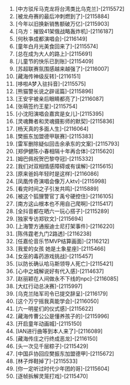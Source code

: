 
1. [中方驳斥马克龙将台湾类比乌克兰]-[2115572]
1. [被龙舟赛的最后冲刺燃到了]-[2115884]
1. [今年以旧换新销售额破万亿]-[2115903]
1. [乌方：摧毁41架俄战略轰炸机]-[2116187]
1. [何秋亊成都演唱会]-[2116149]
1. [童年白月光美食回来了]-[2115574]
1. [总在成为大人的路上]-[2115691]
1. [儿童节的快乐已到账]-[2115409]
1. [苏超联赛氛围感越来越强了]-[2116007]
1. [藏海传神级反转]-[2116151]
1. [哆啦A梦入驻抖音]-[2115575]
1. [熊猫警长说之辟谣篇]-[2115896]
1. [王安宇被亲后眼睛都亮了]-[2116087]
1. [张萌签约王星]-[2115754]
1. [小沈阳演唱会嘉宾是女儿]-[2115395]
1. [灵魂舞者和灵魂摄影师的默契]-[2115836]
1. [杨天真的多面人生]-[2116064]
1. [樊振东加盟德甲联赛]-[2115383]
1. [雷军删除疑似回击余承东的文案]-[2115793]
1. [郑伊健陈小春相隔十年再合体]-[2115620]
1. [姆巴佩祝贺巴黎夺冠]-[2115332]
1. [我们对双相情感障碍或有误解]-[2115615]
1. [原来爸妈年轻时是这样]-[2116086]
1. [凤凰传奇演唱会像万人ktv]-[2115998]
1. [看完时间之子引发共鸣]-[2115889]
1. [被这个狐狸警官丁禹兮硬控住]-[2116105]
1. [南方这山根本也不用自己爬啊]-[2115417]
1. [全抖音都在晒六一玩心搭子]-[2115289]
1. [独家专访郑钦文]-[2115694]
1. [上海警方通报迪士尼打架事件]-[2116220]
1. [陈伟霆老九门2路透]-[2116238]
1. [任嘉伦音乐节MVP结算画面]-[2116212]
1. [我爱的女孩 她是土象星座]-[2115466]
1. [女巫的毒药游戏挑战]-[2115457]
1. [以防长确认哈马斯领导人死亡]-[2115421]
1. [心中之城解说好有代入感]-[2114637]
1. [赵丽颖在人间做永不下线的npc]-[2116085]
1. [大红行动总决赛]-[2115997]
1. [乌克兰陆军司令已提交辞呈]-[2116179]
1. [这个万宁摇我真能学会]-[2116050]
1. [六一明星们的仪式感]-[2115622]
1. [藏海传曹公公是懂养孩子的]-[2115996]
1. [开启童年动画城]-[2115150]
1. [IAN进行曲等到本人来了]-[2116089]
1. [藏海传庄之行终成恶龙]-[2116150]
1. [头一次见千层粽子]-[2115429]
1. [中国乒协回应樊振东加盟德甲]-[2115672]
1. [林子烨鞋掉了]-[2115533]
1. [你一定听过时代少年团的哥]-[2115604]
1. [逐帧拆解灵笼打戏]-[2115470]